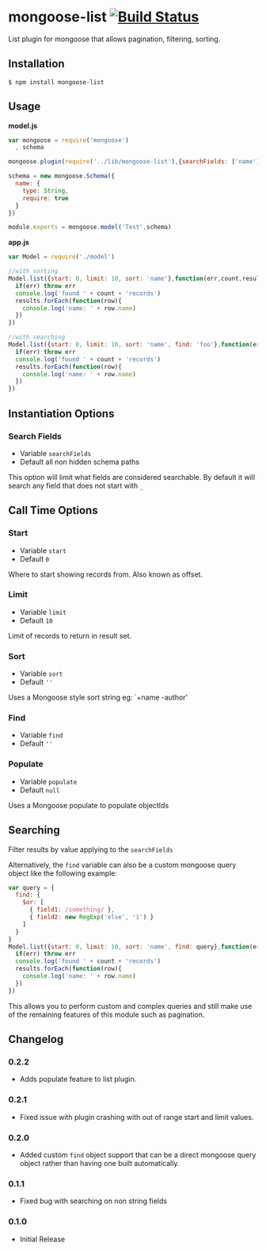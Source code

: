 mongoose-list [![Build Status](https://travis-ci.org/snailjs/mongoose-list.png?branch=master)](https://travis-ci.org/snailjs/mongoose-list)
=============

List plugin for mongoose that allows pagination, filtering, sorting.

## Installation

```
$ npm install mongoose-list
```

## Usage

**model.js**
```js
var mongoose = require('mongoose')
  , schema

mongoose.plugin(require('../lib/mongoose-list'),{searchFields: ['name']})

schema = new mongoose.Schema({
  name: {
    type: String,
    require: true
  }
})

module.exports = mongoose.model('Test',schema)
```

**app.js**
```js
var Model = require('./model')

//with sorting
Model.list({start: 0, limit: 10, sort: 'name'},function(err,count,results){
  if(err) throw err
  console.log('found ' + count + 'records')
  results.forEach(function(row){
    console.log('name: ' + row.name)
  })
})

//with searching
Model.list({start: 0, limit: 10, sort: 'name', find: 'foo'},function(err,count,results){
  if(err) throw err
  console.log('found ' + count + 'records')
  results.forEach(function(row){
    console.log('name: ' + row.name)
  })
})
```

## Instantiation Options

### Search Fields
* Variable `searchFields`
* Default all non hidden schema paths

This option will limit what fields are considered searchable.
By default it will search any field that does not start with `_`

## Call Time Options

### Start
* Variable `start`
* Default `0`

Where to start showing records from. Also known as offset.

### Limit
* Variable `limit`
* Default `10`

Limit of records to return in result set.

### Sort
* Variable `sort`
* Default `''`

Uses a Mongoose style sort string eg: `+name -author'

### Find
* Variable `find`
* Default `''`

### Populate
* Variable `populate`
* Default `null`

Uses a Mongoose populate to populate objectIds

## Searching

Filter results by value applying to the `searchFields`

Alternatively, the `find` variable can also be a custom mongoose query object like the following example:

```js
var query = {
  find: {
    $or: [
      { field1: /something/ },
      { field2: new RegExp('else', 'i') }
    ]
  }
}
Model.list({start: 0, limit: 10, sort: 'name', find: query},function(err,count,results){
  if(err) throw err
  console.log('found ' + count + 'records')
  results.forEach(function(row){
    console.log('name: ' + row.name)
  })
})
```

This allows you to perform custom and complex queries and still make use of the remaining features of this module such as pagination.

## Changelog

### 0.2.2
* Adds populate feature to list plugin.

### 0.2.1
* Fixed issue with plugin crashing with out of range start and limit values.

### 0.2.0
* Added custom `find` object support that can be a direct mongoose query object rather than having
one built automatically.

### 0.1.1
* Fixed bug with searching on non string fields

### 0.1.0
* Initial Release
